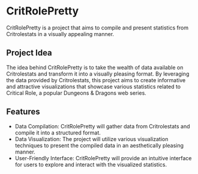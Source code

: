 # CritRolePretty

CritRolePretty is a project that aims to compile and present statistics from Critrolestats in a visually appealing manner.

## Project Idea

The idea behind CritRolePretty is to take the wealth of data available on Critrolestats and transform it into a visually pleasing format. By leveraging the data provided by Critrolestats, this project aims to create informative and attractive visualizations that showcase various statistics related to Critical Role, a popular Dungeons & Dragons web series.

## Features

- Data Compilation: CritRolePretty will gather data from Critrolestats and compile it into a structured format.
- Data Visualization: The project will utilize various visualization techniques to present the compiled data in an aesthetically pleasing manner.
- User-Friendly Interface: CritRolePretty will provide an intuitive interface for users to explore and interact with the visualized statistics.

